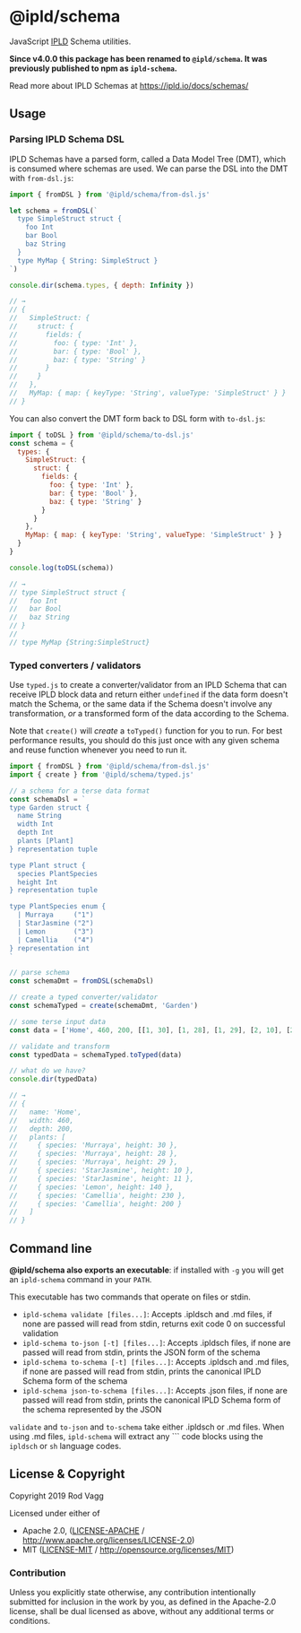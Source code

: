 # @ipld/schema

JavaScript [IPLD](http://ipld.io/) Schema utilities.

**Since v4.0.0 this package has been renamed to `@ipld/schema`. It was previously published to npm as `ipld-schema`.**

Read more about IPLD Schemas at https://ipld.io/docs/schemas/

## Usage

### Parsing IPLD Schema DSL

IPLD Schemas have a parsed form, called a Data Model Tree (DMT), which is consumed where schemas are used. We can parse the DSL into the DMT with `from-dsl.js`:

```js
import { fromDSL } from '@ipld/schema/from-dsl.js'

let schema = fromDSL(`
  type SimpleStruct struct {
    foo Int
    bar Bool
    baz String
  }
  type MyMap { String: SimpleStruct }
`)

console.dir(schema.types, { depth: Infinity })

// →
// {
//   SimpleStruct: {
//     struct: {
//       fields: {
//         foo: { type: 'Int' },
//         bar: { type: 'Bool' },
//         baz: { type: 'String' }
//       }
//     }
//   },
//   MyMap: { map: { keyType: 'String', valueType: 'SimpleStruct' } }
// }
```

You can also convert the DMT form back to DSL form with `to-dsl.js`:

```js
import { toDSL } from '@ipld/schema/to-dsl.js'
const schema = {
  types: {
    SimpleStruct: {
      struct: {
        fields: {
          foo: { type: 'Int' },
          bar: { type: 'Bool' },
          baz: { type: 'String' }
        }
      }
    },
    MyMap: { map: { keyType: 'String', valueType: 'SimpleStruct' } }
  }
}

console.log(toDSL(schema))

// →
// type SimpleStruct struct {
//   foo Int
//   bar Bool
//   baz String
// }
//
// type MyMap {String:SimpleStruct}
```

### Typed converters / validators

Use `typed.js` to create a converter/validator from an IPLD Schema that can receive IPLD block data and return either `undefined` if the data form doesn't match the Schema, or the same data if the Schema doesn't involve any transformation, _or_ a transformed form of the data according to the Schema.

Note that `create()` will _create_ a `toTyped()` function for you to run. For best performance results, you should do this just once with any given schema and reuse function whenever you need to run it.

```js
import { fromDSL } from '@ipld/schema/from-dsl.js'
import { create } from '@ipld/schema/typed.js'

// a schema for a terse data format
const schemaDsl = `
type Garden struct {
  name String
  width Int
  depth Int
  plants [Plant]
} representation tuple

type Plant struct {
  species PlantSpecies
  height Int
} representation tuple

type PlantSpecies enum {
  | Murraya     ("1")
  | StarJasmine ("2")
  | Lemon       ("3")
  | Camellia    ("4")
} representation int
`

// parse schema
const schemaDmt = fromDSL(schemaDsl)

// create a typed converter/validator
const schemaTyped = create(schemaDmt, 'Garden')

// some terse input data
const data = ['Home', 460, 200, [[1, 30], [1, 28], [1, 29], [2, 10], [2, 11], [3, 140], [4, 230], [4, 200]]]

// validate and transform
const typedData = schemaTyped.toTyped(data)

// what do we have?
console.dir(typedData)

// →
// {
//   name: 'Home',
//   width: 460,
//   depth: 200,
//   plants: [
//     { species: 'Murraya', height: 30 },
//     { species: 'Murraya', height: 28 },
//     { species: 'Murraya', height: 29 },
//     { species: 'StarJasmine', height: 10 },
//     { species: 'StarJasmine', height: 11 },
//     { species: 'Lemon', height: 140 },
//     { species: 'Camellia', height: 230 },
//     { species: 'Camellia', height: 200 }
//   ]
// }
```

## Command line

**@ipld/schema also exports an executable**: if installed with `-g` you will get an `ipld-schema` command in your `PATH`.

This executable has two commands that operate on files or stdin.

  * `ipld-schema validate [files...]`: Accepts .ipldsch and .md files, if none are passed will read from stdin, returns exit code 0 on successful validation
  * `ipld-schema to-json [-t] [files...]`: Accepts .ipldsch files, if none are passed will read from stdin, prints the JSON form of the schema
  * `ipld-schema to-schema [-t] [files...]`: Accepts .ipldsch and .md files, if none are passed will read from stdin, prints the canonical IPLD Schema form of the schema
  * `ipld-schema json-to-schema [files...]`: Accepts .json files, if none are passed will read from stdin, prints the canonical IPLD Schema form of the schema represented by the JSON

`validate` and `to-json` and `to-schema` take either .ipldsch or .md files. When using .md files, `ipld-schema` will extract any \`\`\` code blocks using the `ipldsch` or `sh` language codes.

## License & Copyright

Copyright 2019 Rod Vagg

Licensed under either of

 * Apache 2.0, ([LICENSE-APACHE](LICENSE-APACHE) / http://www.apache.org/licenses/LICENSE-2.0)
 * MIT ([LICENSE-MIT](LICENSE-MIT) / http://opensource.org/licenses/MIT)

### Contribution

Unless you explicitly state otherwise, any contribution intentionally submitted for inclusion in the work by you, as defined in the Apache-2.0 license, shall be dual licensed as above, without any additional terms or conditions.